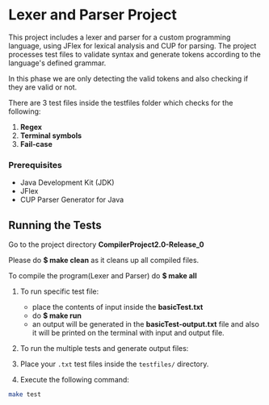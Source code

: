 # Lexer and Parser Project

This project includes a lexer and parser for a custom programming language, using JFlex for lexical analysis and CUP for parsing. The project processes test files to validate syntax and generate tokens according to the language's defined grammar.

In this phase we are only detecting the valid tokens and also checking if they are valid or not.

There are 3 test files inside the testfiles folder which checks for the following:
1. **Regex**
2. **Terminal symbols**
3. **Fail-case**


### Prerequisites

- Java Development Kit (JDK)
- JFlex
- CUP Parser Generator for Java

## Running the Tests

Go to the project directory **CompilerProject2.0-Release_0**

Please do **$ make clean** as it cleans up all compiled files.

To compile the program(Lexer and Parser) do **$ make all**

1. To run specific test file:
    - place the contents of input inside the **basicTest.txt**
    - do **$ make run**
    - an output will be generated in the **basicTest-output.txt** file and also it will be printed on the terminal with input and output file.

2. To run the multiple tests and generate output files:

1. Place your `.txt` test files inside the `testfiles/` directory.
2. Execute the following command:

```sh
make test
